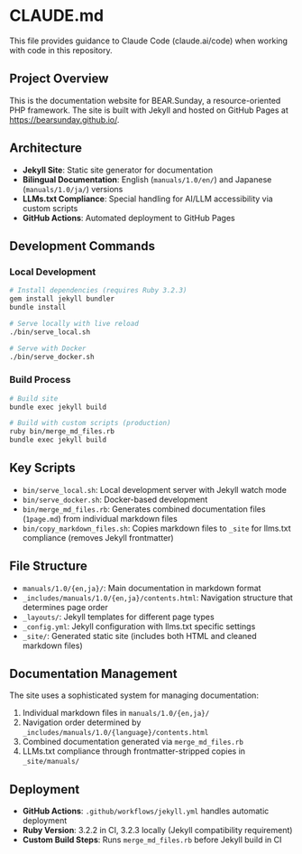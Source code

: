 # CLAUDE.md

This file provides guidance to Claude Code (claude.ai/code) when working with code in this repository.

## Project Overview

This is the documentation website for BEAR.Sunday, a resource-oriented PHP framework. The site is built with Jekyll and hosted on GitHub Pages at https://bearsunday.github.io/.

## Architecture

- **Jekyll Site**: Static site generator for documentation
- **Bilingual Documentation**: English (`manuals/1.0/en/`) and Japanese (`manuals/1.0/ja/`) versions
- **LLMs.txt Compliance**: Special handling for AI/LLM accessibility via custom scripts
- **GitHub Actions**: Automated deployment to GitHub Pages

## Development Commands

### Local Development
```bash
# Install dependencies (requires Ruby 3.2.3)
gem install jekyll bundler
bundle install

# Serve locally with live reload
./bin/serve_local.sh

# Serve with Docker
./bin/serve_docker.sh
```

### Build Process
```bash
# Build site
bundle exec jekyll build

# Build with custom scripts (production)
ruby bin/merge_md_files.rb
bundle exec jekyll build
```

## Key Scripts

- `bin/serve_local.sh`: Local development server with Jekyll watch mode
- `bin/serve_docker.sh`: Docker-based development
- `bin/merge_md_files.rb`: Generates combined documentation files (`1page.md`) from individual markdown files
- `bin/copy_markdown_files.sh`: Copies markdown files to `_site` for llms.txt compliance (removes Jekyll frontmatter)

## File Structure

- `manuals/1.0/{en,ja}/`: Main documentation in markdown format
- `_includes/manuals/1.0/{en,ja}/contents.html`: Navigation structure that determines page order
- `_layouts/`: Jekyll templates for different page types
- `_config.yml`: Jekyll configuration with llms.txt specific settings
- `_site/`: Generated static site (includes both HTML and cleaned markdown files)

## Documentation Management

The site uses a sophisticated system for managing documentation:

1. Individual markdown files in `manuals/1.0/{en,ja}/`
2. Navigation order determined by `_includes/manuals/1.0/{language}/contents.html`
3. Combined documentation generated via `merge_md_files.rb`
4. LLMs.txt compliance through frontmatter-stripped copies in `_site/manuals/`

## Deployment

- **GitHub Actions**: `.github/workflows/jekyll.yml` handles automatic deployment
- **Ruby Version**: 3.2.2 in CI, 3.2.3 locally (Jekyll compatibility requirement)
- **Custom Build Steps**: Runs `merge_md_files.rb` before Jekyll build in CI